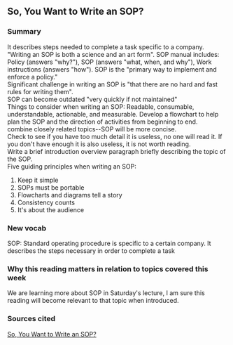 ## So, You Want to Write an SOP?

### Summary
It describes steps needed to complete a task specific to a company.  
"Writing an SOP is both a science and an art form". 
SOP manual includes: Policy (answers "why?"), SOP (answers "what, when, and why"), Work instructions (answers "how"). 
SOP is the "primary way to implement and enforce a policy."  
Significant challenge in writing an SOP is "that there are no hard and fast rules for writing them".   
SOP can become outdated "very quickly if not maintained"   
Things to consider when writing an SOP: Readable, consumable, understandable, actionable, and measurable. 
Develop a flowchart to help plan the SOP and the direction of activities from beginning to end.  
combine closely related topics--SOP will be more concise.  
Check to see if you have too much detail it is useless, no one will read it. If you don't have enough it is also useless, it is not worth reading.   
Write a brief introduction overview paragraph briefly describing the topic of the SOP.  
Five guiding principles when writing an SOP: 
1. Keep it simple
2. SOPs must be portable
3. Flowcharts and diagrams tell a story
4. Consistency counts
5. It's about the audience 

### New vocab
SOP: Standard operating procedure is specific to a certain company. It describes the steps necessary in order to complete a task

### Why this reading matters in relation to topics covered this week
We are learning more about SOP in Saturday's lecture, I am sure this reading will become relevant to that topic when introduced.

### Sources cited
[So, You Want to Write an SOP? ](https://www.thinkhdi.com/library/supportworld/2017/you-want-to-write-an-sop.aspx)
